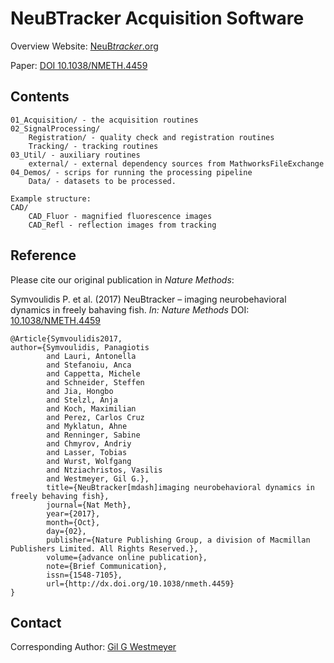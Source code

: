 # NeuBTracker Acquisition Software

Overview Website: [NeuB*tracker*.org](http://neubtracker.org)

Paper: [DOI 10.1038/NMETH.4459](https://dx.doi.org/10.1038/NMETH.4459)

## Contents

```
01_Acquisition/ - the acquisition routines
02_SignalProcessing/
    Registration/ - quality check and registration routines
    Tracking/ - tracking routines
03_Util/ - auxiliary routines
    external/ - external dependency sources from MathworksFileExchange
04_Demos/ - scrips for running the processing pipeline
    Data/ - datasets to be processed.

Example structure:
CAD/
    CAD_Fluor - magnified fluorescence images
    CAD_Refl - reflection images from tracking
```

## Reference

Please cite our original publication in *Nature Methods*:

Symvoulidis P. et al. (2017) NeuBtracker – imaging neurobehavioral dynamics in freely bahaving fish.
*In: Nature Methods* DOI: [10.1038/NMETH.4459](https://dx.doi.org/10.1038/NMETH.4459)

```
@Article{Symvoulidis2017,
author={Symvoulidis, Panagiotis
        and Lauri, Antonella
        and Stefanoiu, Anca
        and Cappetta, Michele
        and Schneider, Steffen
        and Jia, Hongbo
        and Stelzl, Anja
        and Koch, Maximilian
        and Perez, Carlos Cruz
        and Myklatun, Ahne
        and Renninger, Sabine
        and Chmyrov, Andriy
        and Lasser, Tobias
        and Wurst, Wolfgang
        and Ntziachristos, Vasilis
        and Westmeyer, Gil G.},
        title={NeuBtracker[mdash]imaging neurobehavioral dynamics in freely behaving fish},
        journal={Nat Meth},
        year={2017},
        month={Oct},
        day={02},
        publisher={Nature Publishing Group, a division of Macmillan Publishers Limited. All Rights Reserved.},
        volume={advance online publication},
        note={Brief Communication},
        issn={1548-7105},
        url={http://dx.doi.org/10.1038/nmeth.4459}
}
```

## Contact

Corresponding Author: [Gil G Westmeyer](https://www.helmholtz-muenchen.de/ibmi/people/faculty/detail/ma/977/Prof.%20Dr.-Westmeyer/index.html)
